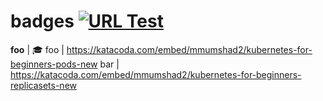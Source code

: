 # badges [![URL Test](https://github.com/colin-mccarthy/badges/workflows/URL%20Test/badge.svg)](https://github.com/colin-mccarthy/badges/actions)


**foo** | :mortar_board:
foo | https://katacoda.com/embed/mmumshad2/kubernetes-for-beginners-pods-new
bar | https://katacoda.com/embed/mmumshad2/kubernetes-for-beginners-replicasets-new
